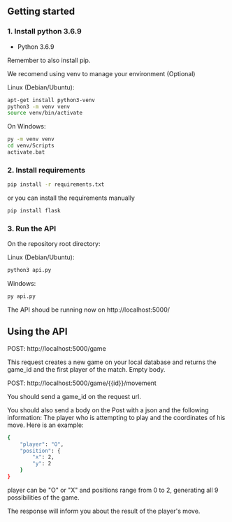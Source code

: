 ## Getting started

### 1. Install python 3.6.9

- Python 3.6.9

Remember to also install pip.

We recomend using venv to manage your environment (Optional)

Linux (Debian/Ubuntu):
```bash
apt-get install python3-venv
python3 -m venv venv
source venv/bin/activate
```
On Windows:
```bash
py -m venv venv
cd venv/Scripts
activate.bat
```

### 2. Install requirements

```bash
pip install -r requirements.txt
```

or you can install the requirements manually

```bash
pip install flask
```

### 3. Run the API

On the repository root directory:

Linux (Debian/Ubuntu):
```bash
python3 api.py
```

Windows:
```bash
py api.py
```

The API shoud be running now on http://localhost:5000/

## Using the API

POST: http://localhost:5000/game

This request creates a new game on your local database and returns the game_id and the first player of the match. Empty body.

POST: http://localhost:5000/game/{{id}}/movement

You should send a game_id on the request url.

You should also send a body on the Post with a json and the following information: The player who is attempting to play and the coordinates of his move. Here is an example:

```bash
{
    "player": "O",
    "position": {
        "x": 2,
        "y": 2
    }
}
```

player can be "O" or "X" and positions range from 0 to 2, generating all 9 possibilities of the game.

The response will inform you about the result of the player's move.
